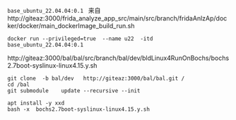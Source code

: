 
```base_ubuntu_22.04.04:0.1 ``` 来自 http://giteaz:3000/frida_analyze_app_src/main/src/branch/fridaAnlzAp/docker/docker/main_dockerImage_build_run.sh

```shell
docker run --privileged=true  --name u22  -itd base_ubuntu_22.04.04:0.1 

```

http://giteaz:3000/bal/bal/src/branch/bal/dev/bldLinux4RunOnBochs/bochs2.7boot-syslinux-linux4.15.y.sh


```shell
git clone  -b bal/dev   http://giteaz:3000/bal/bal.git /
cd /bal
git submodule    update --recursive --init

apt install -y xxd
bash -x  bochs2.7boot-syslinux-linux4.15.y.sh

```